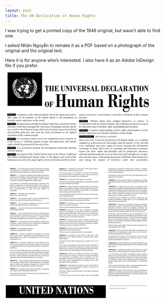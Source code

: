 ```yaml
---
layout: post
title: The UN Declaration of Human Rights
---
```


I was trying to get a printed copy of the 1948 original, but wasn’t able to find one.

I asked Nhân Nguyễn to remake it as a PDF based on a photograph of the original and the original text.

Here it is for anyone who’s interested. I also have it as an Adobe InDesign file if you prefer.

![Image of UN Declaration of Human Rights](/images/UNHumanRightsDeclaration-1.gif?raw=true)
